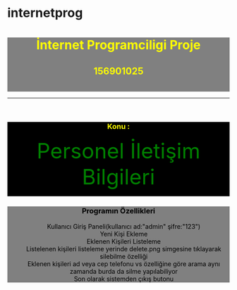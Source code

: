 # internetprog
<html>
<head>
<title>Page Title</title>
</head>
<body>
<div style="background-color:grey; color:yellow; text-align:center">
<h1>İnternet Programciligi Proje</h1><h2>156901025</h2>
<br></div><hr><br>
<div style="background-color:black; color:yellow; text-align:center">
<h3>Konu :</h3><font size="7" color="green">Personel İletişim Bilgileri</font>
<hr>
</div>
<div style="background-color:grey; color:black; text-align:center">
<h3>Programın Özellikleri</h3>
<ol>
  Kullanıcı Giriş Paneli(kullanıcı ad:"admin" şifre:"123")<br>
  Yeni Kişi Ekleme<br>
  Eklenen Kişileri Listeleme<br>
  Listelenen kişileri listeleme yerinde delete.png simgesine tıklayarak silebilme özelliği<br>
  Eklenen kişileri ad veya cep telefonu vs özelliğine göre arama aynı zamanda burda da silme yapılabiliyor<br>
   Son olarak sistemden çıkış butonu
</div>
</body>
</html>
